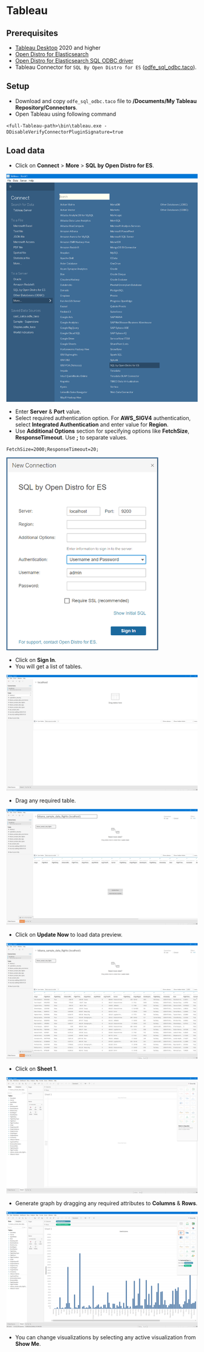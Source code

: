 # Tableau

## Prerequisites

* [Tableau Desktop](https://www.tableau.com/products/desktop/download) 2020 and higher
* [Open Distro for Elasticsearch](https://opendistro.github.io/for-elasticsearch-docs/docs/install/)
* [Open Distro for Elasticsearch SQL ODBC driver](https://opendistro.github.io/for-elasticsearch-docs/docs/sql/odbc/)
* Tableau Connector for `SQL By Open Distro for ES` ([odfe_sql_odbc.taco](../../src/TableauConnector/odfe_sql_odbc/odfe_sql_odbc.taco)).

## Setup 

* Download and copy `odfe_sql_odbc.taco` file to **<User>/Documents/My Tableau Repository/Connectors**.
* Open Tableau using following command
```
<full-Tableau-path>\bin\tableau.exe -DDisableVerifyConnectorPluginSignature=true
```

## Load data 

* Click on **Connect** > **More** > **SQL by Open Distro for ES**.

<img src="img/tableau_select_connector.png" width=600>

* Enter **Server** & **Port** value. 
* Select required authentication option. For **AWS_SIGV4** authentication, select **Integrated Authentication** and enter value for **Region**.
* Use **Additional Options** section for specifying options like **FetchSize**, **ResponseTimeout**. Use **;** to separate values.

```
FetchSize=2000;ResponseTimeout=20;
```
<img src="img/tableau_dialog.png" width=400>

* Click on **Sign In**.
* You will get a list of tables.

<img src="img/tableau_table_list.png">

* Drag any required table.

<img src="img/tableau_select_table.png">

* Click on **Update Now** to load data preview.

<img src="img/tableau_data_preview.png">

* Click on **Sheet 1**.

<img src="img/tableau_columns_list.png">

* Generate graph by dragging any required attributes to **Columns** & **Rows**.

<img src="img/tableau_graph.png">

* You can change visualizations by selecting any active visualization from **Show Me**.